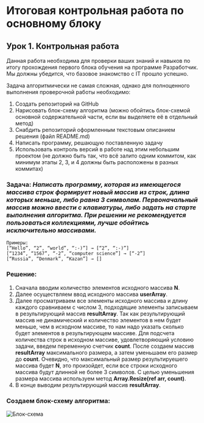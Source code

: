 # Итоговая контрольная работа по основному блоку
## Урок 1. Контрольная работа

Данная работа необходима для проверки ваших знаний и навыков по итогу прохождения первого блока обучения на программе Разработчик. Мы должны убедится, что базовое знакомство с IT прошло успешно.

Задача алгоритмически не самая сложная, однако для полноценного выполнения проверочной работы необходимо:

1. Создать репозиторий на GitHub
2. Нарисовать блок-схему алгоритма (можно обойтись блок-схемой основной содержательной части, если вы выделяете её в отдельный метод)
3. Снабдить репозиторий оформленным текстовым описанием решения (файл README.md)
4. Написать программу, решающую поставленную задачу
5. Использовать контроль версий в работе над этим небольшим проектом (не должно быть так, что всё залито одним коммитом, как минимум этапы 2, 3, и 4 должны быть расположены в разных коммитах)

### **Задача:** *Написать программу, которая из имеющегося массива строк формирует новый массив из строк, длина которых меньше, либо равна 3 символам. Первоначальный массив можно ввести с клавиатуры, либо задать на старте выполнения алгоритма. При решении не рекомендуется пользоваться коллекциями, лучше обойтись исключительно массивами.*
```
Примеры:
[“Hello”, “2”, “world”, “:-)”] → [“2”, “:-)”]
[“1234”, “1567”, “-2”, “computer science”] → [“-2”]
[“Russia”, “Denmark”, “Kazan”] → []
```

### **Решение:**

1. Сначала вводим количество элементов исходного массива **N**. 
2. Далее осуществляем ввод исходного массива **userArray**. 
3. Далее просматриваем все элементы исходного массива и длину каждого сравниваем с числом 3, подходящие элементы записываем в результирующий массив **resultArray**. Так как результирующий массив не динамический и количество элементов в нем будет меньше, чем в исходном массиве, то нам надо указать сколько будет элементов в результирующем массиве. Для подсчета количества строк в исходном массиве, удовлетворяющий условию задачи, введем переменную счетчик **count**. После создаем массив **resultArray** максимального размера, а затем уменьшаем его размер до **count**. Очевидно, что максимальный размер результируешего массива будет **N**, это произойдет, если все строки исходного массива будут длинной не более 3 символов. С целью уменьшения размера массива используем метод **Array.Resize(ref arr, count)**.
4. В  конце выводим результирующий массив **resultArray**. 

### **Создаем блок-схему алгоритма:**

![Блок-схема](./"Блок-схема")
